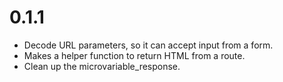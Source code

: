 # 0.1.1

* Decode URL parameters, so it can accept input from a form.
* Makes a helper function to return HTML from a route.
* Clean up the microvariable_response.
